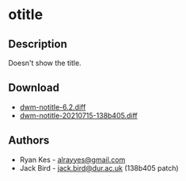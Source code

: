 otitle
========

Description
-----------
Doesn't show the title.

Download
--------
* [dwm-notitle-6.2.diff](dwm-notitle-6.2.diff)
* [dwm-notitle-20210715-138b405.diff](dwm-notitle-20210715-138b405.diff)

Authors
-------
* Ryan Kes - <alrayyes@gmail.com>
* Jack Bird - <jack.bird@dur.ac.uk> (138b405 patch)
